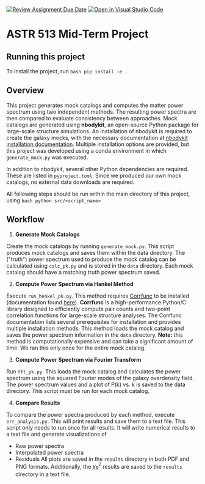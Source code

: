 [![Review Assignment Due Date](https://classroom.github.com/assets/deadline-readme-button-22041afd0340ce965d47ae6ef1cefeee28c7c493a6346c4f15d667ab976d596c.svg)](https://classroom.github.com/a/nqfiwWTG)
[![Open in Visual Studio Code](https://classroom.github.com/assets/open-in-vscode-2e0aaae1b6195c2367325f4f02e2d04e9abb55f0b24a779b69b11b9e10269abc.svg)](https://classroom.github.com/online_ide?assignment_repo_id=20651122&assignment_repo_type=AssignmentRepo)
# ASTR 513 Mid-Term Project

## Running this project

To install the project, run
    ```bash
    pip install -e .
    ```

## Overview
This project generates mock catalogs and computes the matter power spectrum using two independent methods. The resulting power spectra are then compared to evaluate consistency between approaches. Mock catalogs are generated using **nbodykit**, an open-source Python package for large-scale structure simulations. An installation of nbodykit is required to create the galaxy mocks, with the necessary documentation at [nbodykit installation documentation](https://nbodykit.readthedocs.io/en/latest/getting-started/install.html). Multiple installation options are provided, but this project was developed using a conda environment in which `generate_mock.py` was executed. 

In addition to nbodykit, several other Python dependencies are required. These are listed in `pyproject.toml`. Since we produced our own mock catalogs, no external data downloads are required.

All following steps should be run within the main directory of this project, using 
    ```bash
    python src/<script_name>
    ```

## Workflow
1. **Generate Mock Catalogs**

Create the mock catalogs by running `generate_mock.py`. This script produces mock catalogs and saves them within the data directory. The ("truth") power spectrum used to produce the mock catalog can be calculated using `calc_pk.py` and is stored in the `data` directory. Each mock catalog should have a matching truth power spectrum saved.

2. **Compute Power Spectrum via Hankel Method**
   
Execute `run_henkel_pk.py`. This method requires [Corrfunc](https://github.com/manodeep/Corrfunc/tree/master) to be installed (documentation found [here](https://app.readthedocs.org/projects/corrfunc/downloads/pdf/docs/)). **Corrfunc** is a high-performance Python/C library designed to efficiently compute pair counts and two-point correlation functions for large-scale structure analyses. The Corrfunc documentation lists several prerequisites for installation and provides multiple installation methods. This method loads the mock catalog and saves the power spectrum information in the `data` directory. **Note:** this method is computationally expensive and can take a significant amount of time. We ran this only once for the entire mock catalog.

3. **Compute Power Spectrum via Fourier Transform**

Run `fft_pk.py`. This loads the mock catalog and calculates the power spectrum using the squared Fourier modes of the galaxy overdensity field. The power spectrum values and a plot of P(k) vs. k is saved to the data directory. This script must be run for each mock catalog.

4. **Compare Results**
   
To compare the power spectra produced by each method, execute `err_analysis.py`. This will print results and save them to a text file. This script only needs to run once for all results. It will write numerical results to a text file and generate visualizations of
- Raw power spectra
- Interpolated power spectra
- Residuals
All plots are saved in the `results` directory in both PDF and PNG formats. Additionally, the $\chi_R^2$ results are saved to the `results` directory in a text file. 

